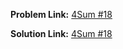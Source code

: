**Problem Link:** [4Sum #18](https://leetcode.com/problems/4sum/)

**Solution Link:** [4Sum #18](./Solution.java)